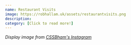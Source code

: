 ```yaml
---
name: Restaurant Visits
image: https://robhallam.uk/assets/restaurantvisits.png
description:
category: [Click to read more!]
--- 
```


*Display image from [CSSBham's Instagram](https://www.instagram.com/p/BoMOjQ0Dap9/)*